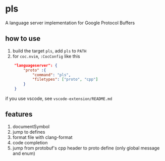 
# pls

A language server implementation for Google Protocol Buffers

## how to use

1. build the target `pls`, add `pls` to `PATH`
2. for `coc.nvim`, `:CocConfig` like this

```json
    "languageserver": {
        "proto" :{
            "command": "pls",
            "filetypes": ["proto", "cpp"]
        }
    }
```

if you use vscode, see `vscode-extension/README.md`

## features

1. documentSymbol
2. jump to defines
3. format file with clang-format
4. code completion
5. jump from protobuf's cpp header to proto define (only global message and enum)
